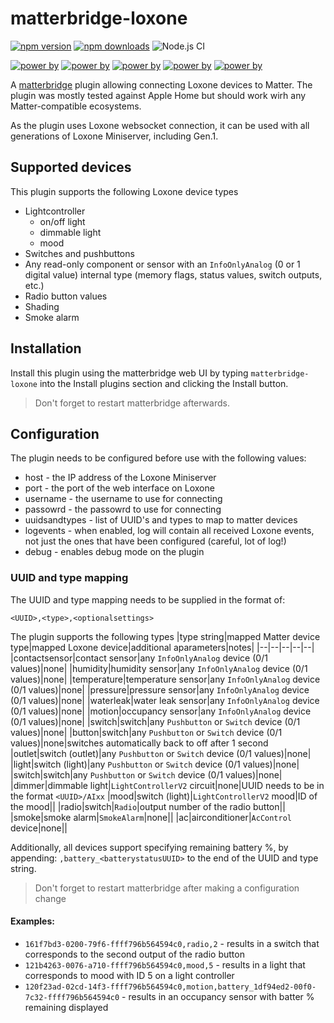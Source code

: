 # matterbridge-loxone

[![npm version](https://img.shields.io/npm/v/matterbridge-loxone.svg)](https://www.npmjs.com/package/matterbridge-loxone)
[![npm downloads](https://img.shields.io/npm/dt/matterbridge-loxone.svg)](https://www.npmjs.com/package/matterbridge-loxone)
![Node.js CI](https://github.com/andrasg/matterbridge-loxone/actions/workflows/build-matterbridge-plugin.yml/badge.svg)

[![power by](https://img.shields.io/badge/powered%20by-matterbridge-blue)](https://www.npmjs.com/package/matterbridge)
[![power by](https://img.shields.io/badge/powered%20by-matter--history-blue)](https://www.npmjs.com/package/matter-history)
[![power by](https://img.shields.io/badge/powered%20by-node--ansi--logger-blue)](https://www.npmjs.com/package/node-ansi-logger)
[![power by](https://img.shields.io/badge/powered%20by-node--persist--manager-blue)](https://www.npmjs.com/package/node-persist-manager)
[![power by](https://img.shields.io/badge/powered%20by-node--lox--ws--api-blue)](https://www.npmjs.com/package/node-lox-ws-api)


A [matterbridge](https://github.com/Luligu/matterbridge) plugin allowing connecting Loxone devices to Matter. The plugin was mostly tested against Apple Home but should work wirh any Matter-compatible ecosystems.

As the plugin uses Loxone websocket connection, it can be used with all generations of Loxone Miniserver, including Gen.1.

## Supported devices

This plugin supports the following Loxone device types
- Lightcontroller
  - on/off light
  - dimmable light
  - mood
- Switches and pushbuttons
- Any read-only component or sensor with an `InfoOnlyAnalog` (0 or 1 digital value) internal type (memory flags, status values, switch outputs, etc.)
- Radio button values
- Shading
- Smoke alarm

## Installation

Install this plugin using the matterbridge web UI by typing `matterbridge-loxone` into the Install plugins section and clicking the Install button.

> Don't forget to restart matterbridge afterwards.

## Configuration

The plugin needs to be configured before use with the following values:
- host - the IP address of the Loxone Miniserver
- port - the port of the web interface on Loxone
- username - the username to use for connecting
- passowrd - the passowrd to use for connecting
- uuidsandtypes - list of UUID's and types to map to matter devices
- logevents - when enabled, log will contain all received Loxone events, not just the ones that have been configured (careful, lot of log!)
- debug - enables debug mode on the plugin

### UUID and type mapping

The UUID and type mapping needs to be supplied in the format of:

`<UUID>,<type>,<optionalsettings>`

The plugin supports the following types
|type string|mapped Matter device type|mapped Loxone device|additional aparameters|notes|
|--|--|--|--|--|
|contactsensor|contact sensor|any `InfoOnlyAnalog` device (0/1 values)|none|
|humidity|humidity sensor|any `InfoOnlyAnalog` device (0/1 values)|none|
|temperature|temperature sensor|any `InfoOnlyAnalog` device (0/1 values)|none|
|pressure|pressure sensor|any `InfoOnlyAnalog` device (0/1 values)|none|
|waterleak|water leak sensor|any `InfoOnlyAnalog` device (0/1 values)|none|
|motion|occupancy sensor|any `InfoOnlyAnalog` device (0/1 values)|none|
|switch|switch|any `Pushbutton` or `Switch` device (0/1 values)|none|
|button|switch|any `Pushbutton` or `Switch` device (0/1 values)|none|switches automatically back to off after 1 second
|outlet|switch (outlet)|any `Pushbutton` or `Switch` device (0/1 values)|none|
|light|switch (light)|any `Pushbutton` or `Switch` device (0/1 values)|none|
|switch|switch|any `Pushbutton` or `Switch` device (0/1 values)|none|
|dimmer|dimmable light|`LightControllerV2` circuit|none|UUID needs to be in the format `<UUID>/AIxx`
|mood|switch (light)|`LightControllerV2` mood|ID of the mood||
|radio|switch|`Radio`|output number of the radio button||
|smoke|smoke alarm|`SmokeAlarm`|none||
|ac|airconditioner|`AcControl` device|none||

Additionally, all devices support specifying remaining battery %, by appending:
`,battery_<batterystatusUUID>` to the end of the UUID and type string.

> Don't forget to restart matterbridge after making a configuration change

#### Examples:
- `161f7bd3-0200-79f6-ffff796b564594c0,radio,2` - results in a switch that corresponds to the second output of the radio button
- `121b4263-0076-a710-ffff796b564594c0,mood,5` - results in a light that corresponds to mood with ID 5 on a light controller
- `120f23ad-02cd-14f3-ffff796b564594c0,motion,battery_1df94ed2-00f0-7c32-ffff796b564594c0` - results in an occupancy sensor with batter % remaining displayed
